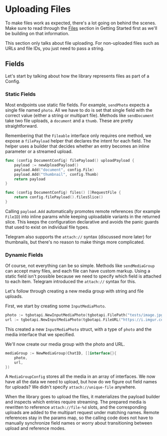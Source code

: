 # Uploading Files

To make files work as expected, there's a lot going on behind the scenes. Make
sure to read through the [Files](../getting-started/files.md) section in
Getting Started first as we'll be building on that information.

This section only talks about file uploading. For non-uploaded files such as
URLs and file IDs, you just need to pass a string.

## Fields

Let's start by talking about how the library represents files as part of a
Config.

### Static Fields

Most endpoints use static file fields. For example, `sendPhoto` expects a single
file named `photo`. All we have to do is set that single field with the correct
value (either a string or multipart file). Methods like `sendDocument` take two
file uploads, a `document` and a `thumb`. These are pretty straightforward.

Remembering that the `Fileable` interface only requires one method, we expose a
`filePayload` helper that declares the intent for each field. The helper uses a
builder that decides whether an entry becomes an inline parameter or a streamed
upload.

```go
func (config DocumentConfig) filePayload() uploadPayload {
	payload := newUploadPayload()
	payload.Add("document", config.File)
	payload.Add("thumbnail", config.Thumb)
	return payload
}

func (config DocumentConfig) files() []RequestFile {
	return config.filePayload().filesSlice()
}
```

Calling `payload.Add` automatically promotes remote references (for example
`FileID`) into inline params while keeping uploadable variants in the returned
slice. This keeps the configuration declarative and avoids the panic guards
that used to exist on individual file types.

Telegram also supports the `attach://` syntax (discussed more later) for
thumbnails, but there's no reason to make things more complicated.

### Dynamic Fields

Of course, not everything can be so simple. Methods like `sendMediaGroup`
can accept many files, and each file can have custom markup. Using a static
field isn't possible because we need to specify which field is attached to each
item. Telegram introduced the `attach://` syntax for this.

Let's follow through creating a new media group with string and file uploads.

First, we start by creating some `InputMediaPhoto`.

```go
photo := tgbotapi.NewInputMediaPhoto(tgbotapi.FilePath("tests/image.jpg"))
url := tgbotapi.NewInputMediaPhoto(tgbotapi.FileURL("https://i.imgur.com/unQLJIb.jpg"))
```

This created a new `InputMediaPhoto` struct, with a type of `photo` and the
media interface that we specified.

We'll now create our media group with the photo and URL.

```go
mediaGroup := NewMediaGroup(ChatID, []interface{}{
    photo,
    url,
})
```

A `MediaGroupConfig` stores all the media in an array of interfaces. We now
have all the data we need to upload, but how do we figure out field names for
uploads? We didn't specify `attach://unique-file` anywhere.

When the library goes to upload the files, it materializes the payload builder
and inspects which entries require streaming. The prepared media is rewritten
to reference `attach://file-%d` slots, and the corresponding uploads are added
to the multipart request under matching names. Remote references stay in the
params map, so the calling code does not have to manually synchronize field
names or worry about transitioning between upload and reference modes.
